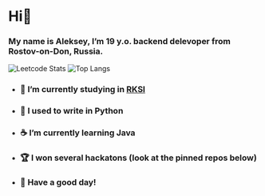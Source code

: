 # Hi👋
### My name is Aleksey, I’m 19 y.o. backend delevoper from Rostov-on-Don, Russia.
![Leetcode Stats](https://leetcard.jacoblin.cool/aleks_9045?theme=white&border=0&radius=5&height=206)
![Top Langs](https://github-readme-stats.vercel.app/api/top-langs/?username=aleks9045&size_weight=0.5&count_weight=0.25&hide=Mako&exclude_repo=dgtu_hack,telegram_bot.)

- ### 🔭 I’m currently studying in [RKSI](https://www.rksi.ru/)
- ### 🐍 I used to write in Python
- ### ☕ I’m currently learning Java
- ### 🏆 I won several hackatons (look at the pinned repos below)
- ### 🤝 Have a good day!
